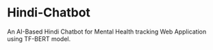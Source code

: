 # Hindi-Chatbot
An AI-Based Hindi Chatbot for Mental Health tracking Web Application using TF-BERT model.

